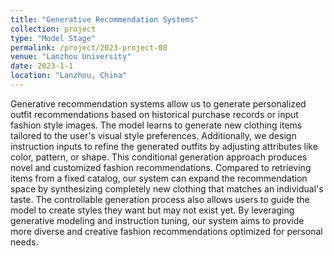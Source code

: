 ```yaml
---
title: "Generative Recommendation Systems"
collection: project
type: "Model Stage"
permalink: /project/2023-project-08
venue: "Lanzhou University"
date: 2023-1-1
location: "Lanzhou, China"
---
```


Generative recommendation systems allow us to generate personalized outfit recommendations based on historical purchase records or input fashion style images. The model learns to generate new clothing items tailored to the user's visual style preferences. Additionally, we design instruction inputs to refine the generated outfits by adjusting attributes like color, pattern, or shape. This conditional generation approach produces novel and customized fashion recommendations. Compared to retrieving items from a fixed catalog, our system can expand the recommendation space by synthesizing completely new clothing that matches an individual's taste. The controllable generation process also allows users to guide the model to create styles they want but may not exist yet. By leveraging generative modeling and instruction tuning, our system aims to provide more diverse and creative fashion recommendations optimized for personal needs.
